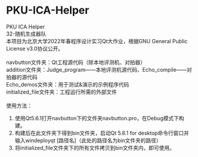 # PKU-ICA-Helper
PKU ICA Helper\
32-随机生成器队\
本项目为北京大学2022年春程序设计实习Qt大作业，根据GNU General Public License v3.0协议公开。\
\
navbutton文件夹：Qt工程源代码（除本地评测机、对拍器）\
addition文件夹：Judge_program——本地评测机源代码、Echo_compile——对拍器的源代码\
Echo_demos文件夹：用于测试&演示的示例程序代码\
initialized_file文件夹：工程运行所需的外部文件\
\
使用方法：
1. 使用Qt5.6.1打开navbutton下的文件夹navbutton.pro，在Debug模式下构建。
2. 构建后在此文件夹下得到bin文件夹，启动Qt 5.6.1 for desktop命令行窗口并输入windeployqt [路径名]（此处的路径名为bin文件夹的路径）
3. 将initialized_file文件夹下的所有文件拷贝到bin文件夹内，即可使用。
